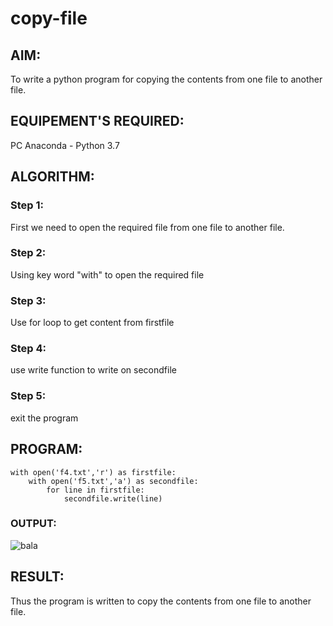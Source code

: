 # copy-file
## AIM:
To write a python program for copying the contents from one file to another file.
## EQUIPEMENT'S REQUIRED: 
PC
Anaconda - Python 3.7
## ALGORITHM: 
### Step 1:
First we need to open the required file from one file to another file.
### Step 2: 
 Using key word "with" to open the required file
### Step 3: 
Use for loop to get content from firstfile
### Step 4:  
use write function to write on secondfile
### Step 5: 
exit the program
## PROGRAM:
```
with open('f4.txt','r') as firstfile:
    with open('f5.txt','a') as secondfile:
        for line in firstfile:
            secondfile.write(line)
```

### OUTPUT:

![bala](https://github.com/manojMKJ/copy-file/assets/120717614/f729ddd8-ad6d-418b-a7e1-4ef0f369596f)


## RESULT:
Thus the program is written to copy the contents from one file to another file.
